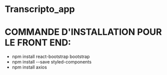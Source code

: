 # Transcripto_app
# COMMANDE D'INSTALLATION POUR LE FRONT END:
* npm install react-bootstrap bootstrap
* npm install --save styled-components
* npm install axios

